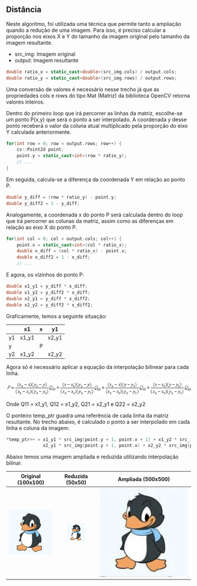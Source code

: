Distância
---------------------

Neste algoritmo, foi utilizada uma técnica que permite tanto a ampliação quando a redução de uma imagem. Para isso, é preciso 
calcular a proporção nos eixos X e Y do tamanho da imagem original pelo tamanho da imagem resultante.

- src_img: Imagem original
- output: Imagem resultante
```c++
double ratio_x = static_cast<double>(src_img.cols) / output.cols;
double ratio_y = static_cast<double>(src_img.rows) / output.rows;
```

Uma conversão de valores é necessário nesse trecho já que as propriedades cols e rows do tipo Mat (Matriz) da biblioteca 
OpenCV retorna valores inteiros.

Dentro do primeiro loop que irá percorrer as linhas da matriz, escolhe-se um ponto P(x,y) que será o ponto a ser interpolado. 
A coordenada y desse ponto receberá o valor da coluna atual multiplicado pela proporção do eixo Y calculada anteriormente.
```c++
for(int row = 0; row < output.rows; row++) {
    cv::Point2d point;
    point.y = static_cast<int>(row * ratio_y);
    // ...
}
```
Em seguida, calcula-se a diferença da coordenada Y em relação ao ponto P.
```c++
double y_diff = (row * ratio_y) - point.y;
double y_diff2 = 1 - y_diff;
```

Analogamente, a coordenada x do ponto P será calculada dentro do loop que irá percorrer as colunas da matriz, assim 
como as diferenças em relação ao eixo X do ponto P.
```c++
for(int col = 0; col < output.cols; col++) {
    point.x = static_cast<int>(col * ratio_x);
    double x_diff = (col * ratio_x) - point.x;
    double x_diff2 = 1 - x_diff;
    // ...
```
E agora, os vizinhos do ponto P:
```c++
double x1_y1 = y_diff * x_diff;
double x1_y2 = y_diff2 * x_diff;
double x2_y1 = y_diff * x_diff2;
double x2_y2 = y_diff2 * x_diff2;
```
Graficamente, temos a seguinte situação:

|    |   x1  | x |  y1   |
| --- | ----- | --- | ----- |
| y1 | x1_y1 |   | x2_y1 |
|  y |       | P |       |
| y2 | x1_y2 |   | x2_y2 |  

Agora só é necessário aplicar a equação da interpolação bilinear para cada linha.

![](https://raw.githubusercontent.com/herodrigues/cvip/master/img/bilinear_interpolation_equation.png)

Onde Q11 = x1_y1, Q12 = x1_y2, Q21 = x2_y1 e Q22 = x2_y2

O ponteiro temp_ptr guadra uma referência de cada linha da matriz resultante. No trecho abaixo, é calculado o ponto
a ser interpolado em cada linha e coluna da imagem:
```c++
*temp_ptr++ = x1_y1 * src_img(point.y + 1, point.x + 1) + x1_y2 * src_img(point.y, point.x + 1) +
              x2_y1 * src_img(point.y + 1, point.x) + x2_y2 * src_img(point.y, point.x);
```              

Abaixo temos uma imagem ampliada e reduzida utilizando interpolação bilinar.

|  Original (100x100)  |  Reduzida (50x50)  | Ampliada (500x500) |
| :---: | :-----: | :---: |
| ![](https://raw.githubusercontent.com/herodrigues/cvip/master/img/tux.jpg) |  ![](https://raw.githubusercontent.com/herodrigues/cvip/master/img/tux-bilinear-50.jpg) | ![](https://raw.githubusercontent.com/herodrigues/cvip/master/img/tux-bilinear-500.jpg)  |
